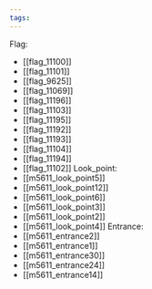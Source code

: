 ```yaml
---
tags:
---
```

Flag:
- [[flag_11100]]
- [[flag_11101]]
- [[flag_9625]]
- [[flag_11069]]
- [[flag_11196]]
- [[flag_11103]]
- [[flag_11195]]
- [[flag_11192]]
- [[flag_11193]]
- [[flag_11104]]
- [[flag_11194]]
- [[flag_11102]]
Look_point:
- [[m5611_look_point5]]
- [[m5611_look_point12]]
- [[m5611_look_point6]]
- [[m5611_look_point3]]
- [[m5611_look_point2]]
- [[m5611_look_point4]]
Entrance:
- [[m5611_entrance2]]
- [[m5611_entrance1]]
- [[m5611_entrance30]]
- [[m5611_entrance24]]
- [[m5611_entrance14]]
